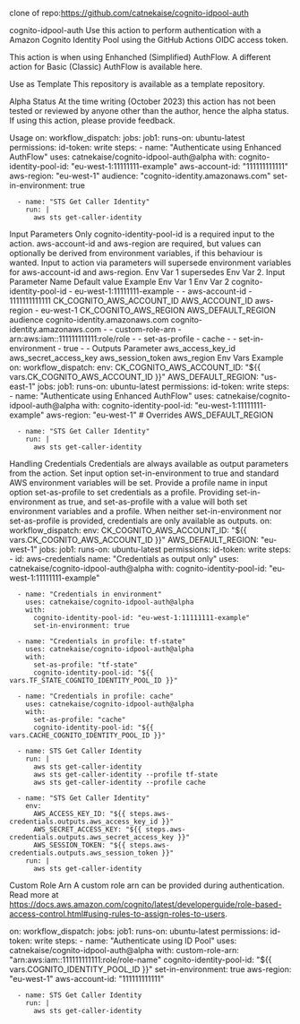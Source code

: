 clone of repo:https://github.com/catnekaise/cognito-idpool-auth

cognito-idpool-auth
Use this action to perform authentication with a Amazon Cognito Identity Pool using the GitHub Actions OIDC access token.

This action is when using Enhanched (Simplified) AuthFlow. A different action for Basic (Classic) AuthFlow is available here.

Use as Template
This repository is available as a template repository.

Alpha Status
At the time writing (October 2023) this action has not been tested or reviewed by anyone other than the author, hence the alpha status. If using this action, please provide feedback.

Usage
on:
  workflow_dispatch:
jobs:
  job1:
    runs-on: ubuntu-latest
    permissions:
      id-token: write
    steps:
      - name: "Authenticate using Enhanced AuthFlow"
        uses: catnekaise/cognito-idpool-auth@alpha
        with:
          cognito-identity-pool-id: "eu-west-1:11111111-example"
          aws-account-id: "111111111111"
          aws-region: "eu-west-1"
          audience: "cognito-identity.amazonaws.com"
          set-in-environment: true
          
      - name: "STS Get Caller Identity"
        run: |
          aws sts get-caller-identity
Input Parameters
Only cognito-identity-pool-id is a required input to the action.
aws-account-id and aws-region are required, but values can optionally be derived from environment variables, if this behaviour is wanted.
Input to action via parameters will supersede environment variables for aws-account-id and aws-region.
Env Var 1 supersedes Env Var 2.
Input Parameter Name	Default value	Example	Env Var 1	Env Var 2
cognito-identity-pool-id	-	eu-west-1:11111111-example	-	-
aws-account-id	-	1111111111111	CK_COGNITO_AWS_ACCOUNT_ID	AWS_ACCOUNT_ID
aws-region	-	eu-west-1	CK_COGNITO_AWS_REGION	AWS_DEFAULT_REGION
audience	cognito-identity.amazonaws.com	cognito-identity.amazonaws.com	-	-
custom-role-arn	-	arn:aws:iam::111111111111:role/role	-	-
set-as-profile	-	cache	-	-
set-in-environment	-	true	-	-
Outputs
Parameter
aws_access_key_id
aws_secret_access_key
aws_session_token
aws_region
Env Vars Example
on:
  workflow_dispatch:
env:
  CK_COGNITO_AWS_ACCOUNT_ID: "${{ vars.CK_COGNITO_AWS_ACCOUNT_ID }}"
  AWS_DEFAULT_REGION: "us-east-1"
jobs:
  job1:
    runs-on: ubuntu-latest
    permissions:
      id-token: write
    steps:
      - name: "Authenticate using Enhanced AuthFlow"
        uses: catnekaise/cognito-idpool-auth@alpha
        with:
          cognito-identity-pool-id: "eu-west-1:11111111-example"
          aws-region: "eu-west-1" # Overrides AWS_DEFAULT_REGION

      - name: "STS Get Caller Identity"
        run: |
          aws sts get-caller-identity
Handling Credentials
Credentials are always available as output parameters from the action.
Set input option set-in-environment to true and standard AWS environment variables will be set.
Provide a profile name in input option set-as-profile to set credentials as a profile.
Providing set-in-environment as true, and set-as-profile with a value will both set environment variables and a profile.
When neither set-in-environment nor set-as-profile is provided, credentials are only available as outputs.
on:
  workflow_dispatch:
env:
  CK_COGNITO_AWS_ACCOUNT_ID: "${{ vars.CK_COGNITO_AWS_ACCOUNT_ID }}"
  AWS_DEFAULT_REGION: "eu-west-1"
jobs:
  job1:
    runs-on: ubuntu-latest
    permissions:
      id-token: write
    steps:
      - id: aws-credentials
        name: "Credentials as output only"
        uses: catnekaise/cognito-idpool-auth@alpha
        with:
          cognito-identity-pool-id: "eu-west-1:11111111-example"
        
      - name: "Credentials in environment"
        uses: catnekaise/cognito-idpool-auth@alpha
        with:
          cognito-identity-pool-id: "eu-west-1:11111111-example"
          set-in-environment: true
          
      - name: "Credentials in profile: tf-state"
        uses: catnekaise/cognito-idpool-auth@alpha
        with:
          set-as-profile: "tf-state"
          cognito-identity-pool-id: "${{ vars.TF_STATE_COGNITO_IDENTITY_POOL_ID }}"
          
      - name: "Credentials in profile: cache"
        uses: catnekaise/cognito-idpool-auth@alpha
        with:
          set-as-profile: "cache"
          cognito-identity-pool-id: "${{ vars.CACHE_COGNITO_IDENTITY_POOL_ID }}"
          
      - name: STS Get Caller Identity
        run: |
          aws sts get-caller-identity
          aws sts get-caller-identity --profile tf-state
          aws sts get-caller-identity --profile cache

      - name: "STS Get Caller Identity"
        env:
          AWS_ACCESS_KEY_ID: "${{ steps.aws-credentials.outputs.aws_access_key_id }}"
          AWS_SECRET_ACCESS_KEY: "${{ steps.aws-credentials.outputs.aws_secret_access_key }}"
          AWS_SESSION_TOKEN: "${{ steps.aws-credentials.outputs.aws_session_token }}"
        run: |
          aws sts get-caller-identity
Custom Role Arn
A custom role arn can be provided during authentication. Read more at https://docs.aws.amazon.com/cognito/latest/developerguide/role-based-access-control.html#using-rules-to-assign-roles-to-users.

on:
  workflow_dispatch:
jobs:
  job1:
    runs-on: ubuntu-latest
    permissions:
      id-token: write
    steps:
      - name: "Authenticate using ID Pool"
        uses: catnekaise/cognito-idpool-auth@alpha
        with:
         custom-role-arn: "arn:aws:iam::111111111111:role/role-name"
         cognito-identity-pool-id: "${{ vars.COGNITO_IDENTITY_POOL_ID }}"
         set-in-environment: true
         aws-region: "eu-west-1"
         aws-account-id: "111111111111"
         
      - name: STS Get Caller Identity
        run: |
          aws sts get-caller-identity

